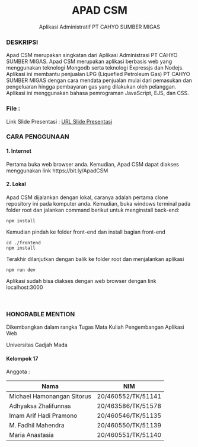 <h1 align="center">
  APAD CSM
</h1>

<p align="center">
  Aplikasi Administratif PT CAHYO SUMBER MIGAS
</p>

<p><h3>DESKRIPSI</h3></p>
<p>Apad CSM merupakan singkatan dari Aplikasi Administrasi PT CAHYO SUMBER MIGAS. Apad CSM merupakan aplikasi berbasis web yang menggunakan teknologi Mongodb serta teknologi Expressjs dan Nodejs. Aplikasi ini membantu penjualan LPG (Liquefied Petroleum Gas) PT CAHYO SUMBER MIGAS dengan cara mendata penjualan mulai dari pemasukan dan pengeluaran hingga pembayaran gas yang dilakukan oleh pelanggan. Aplikasi ini menggunakan bahasa pemrograman JavaScript, EJS, dan CSS. </p>

<h3>File :</h3>
Link Slide Presentasi : <a href="https://docs.google.com/presentation/d/1fE_7-uHsCdeGCLG4tlwIlQRyWngqNNXyMWvD4Ho426U/edit?usp=sharing">URL Slide Presentasi</a>

<p><h3>CARA PENGGUNAAN</h3></p>

<p><h4>1. Internet</h4></p>

<p>Pertama buka web browser anda. Kemudian, Apad CSM dapat diakses menggunakan link https://bit.ly/ApadCSM</p>

<p><h4>2. Lokal</h4></p>

<p>Apad CSM dijalankan dengan lokal, caranya adalah pertama clone repository ini pada komputer anda. Kemudian, buka windows terminal pada folder root dan jalankan command berikut untuk menginstall back-end: </p>

```
npm install 
```
<p>Kemudian pindah ke folder front-end  dan install bagian front-end</p>

```
cd ./frontend
npm install 
```

<p>Terakhir dilanjutkan dengan balik ke folder root dan menjalankan aplikasi</p>

```
npm run dev
```
<p>Aplikasi sudah bisa diakses dengan web browser dengan link localhost:3000</p>

<br/>

### HONORABLE MENTION
<p>Dikembangkan dalam rangka Tugas Mata Kuliah Pengembangan Aplikasi Web</p>
<p>Universitas Gadjah Mada</p>

#### Kelompok 17
<p>Anggota :</p>

Nama  | NIM
------------- | -------------
Michael Hamonangan Sitorus   | 20/460552/TK/51141
Adhyaksa Zhalifunnas         | 20/463586/TK/51578
Imam Arif Hadi Pramono       | 20/460546/TK/51135
M. Fadhil Mahendra           | 20/460550/TK/51139
Maria Anastasia              | 20/460551/TK/51140
